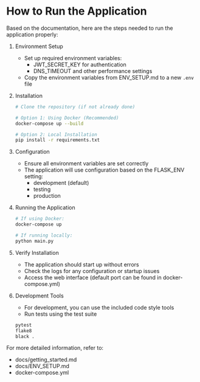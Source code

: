 # How to Run the Application

Based on the documentation, here are the steps needed to run the application properly:

1. Environment Setup
   - Set up required environment variables:
     - JWT_SECRET_KEY for authentication
     - DNS_TIMEOUT and other performance settings
   - Copy the environment variables from ENV_SETUP.md to a new `.env` file

2. Installation
   ```bash
   # Clone the repository (if not already done)
   
   # Option 1: Using Docker (Recommended)
   docker-compose up --build

   # Option 2: Local Installation
   pip install -r requirements.txt
   ```

3. Configuration
   - Ensure all environment variables are set correctly
   - The application will use configuration based on the FLASK_ENV setting:
     - development (default)
     - testing
     - production

4. Running the Application
   ```bash
   # If using Docker:
   docker-compose up

   # If running locally:
   python main.py
   ```

5. Verify Installation
   - The application should start up without errors
   - Check the logs for any configuration or startup issues
   - Access the web interface (default port can be found in docker-compose.yml)

6. Development Tools
   - For development, you can use the included code style tools
   - Run tests using the test suite
   ```bash
   pytest
   flake8
   black .
   ```

For more detailed information, refer to:
- docs/getting_started.md
- docs/ENV_SETUP.md
- docker-compose.yml